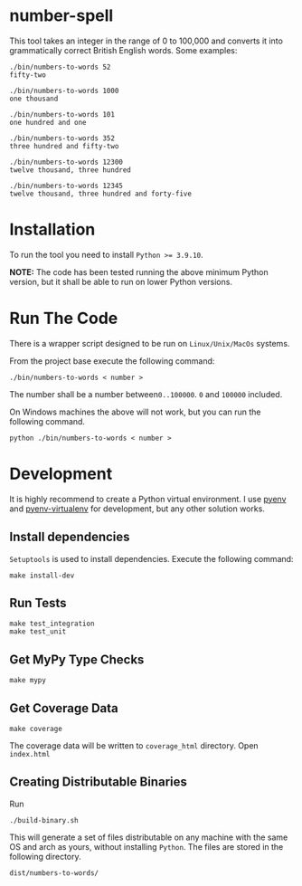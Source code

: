 # number-spell

This tool takes an integer in the range of 0 to 100,000 and converts it into grammatically correct
British English words. Some examples:

```
./bin/numbers-to-words 52
fifty-two

./bin/numbers-to-words 1000
one thousand

./bin/numbers-to-words 101
one hundred and one

./bin/numbers-to-words 352
three hundred and fifty-two

./bin/numbers-to-words 12300
twelve thousand, three hundred

./bin/numbers-to-words 12345
twelve thousand, three hundred and forty-five
```

# Installation

To run the tool you need to install `Python >= 3.9.10`.

**NOTE:** The code has been tested running the above minimum Python version, but it shall be able to run on lower 
 Python versions.

# Run The Code

There is a wrapper script designed to be run on `Linux/Unix/MacOs` systems.

From the project base execute the following command:

`./bin/numbers-to-words < number >`

The number shall be a number between`0..100000`. `0` and `100000` included.

On Windows machines the above will not work, but you can run the following command.

`python ./bin/numbers-to-words < number >`

# Development

It is highly recommend to create a Python virtual environment. I use 
[pyenv](https://github.com/pyenv/pyenv/blob/master/README.md)
and 
[pyenv-virtualenv](https://github.com/pyenv/pyenv-virtualenv/blob/master/README.md) 
for development, but any other solution works.

## Install dependencies

`Setuptools` is used to install dependencies. Execute the following command:

`make install-dev`

## Run Tests
```
make test_integration
make test_unit
```

## Get MyPy Type Checks
`make mypy`

## Get Coverage Data
`make coverage`

The coverage data will be written to `coverage_html` directory. Open `index.html`

## Creating Distributable Binaries

Run

`./build-binary.sh`

This will generate a set of files distributable on any machine with the 
same OS and arch as yours, without installing `Python`. The files are 
stored in the following directory.

`dist/numbers-to-words/`